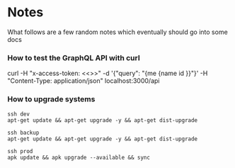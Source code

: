# Notes

What follows are a few random notes which eventually should go into some docs

### How to test the GraphQL API with curl

curl -H "x-access-token: <<<token>>>" -d '{"query": "{me {name id }}"}' -H "Content-Type: application/json" localhost:3000/api

### How to upgrade systems

```
ssh dev
apt-get update && apt-get upgrade -y && apt-get dist-upgrade

ssh backup
apt-get update && apt-get upgrade -y && apt-get dist-upgrade

ssh prod
apk update && apk upgrade --available && sync
```
